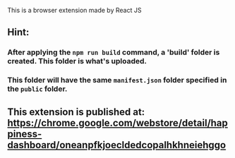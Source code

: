 This is a browser extension made by React JS

## Hint:

### After applying the `npm run build` command, a 'build' folder is created. This folder is what's uploaded.

### This folder will have the same `manifest.json` folder specified in the `public` folder.

## This extension is published at: https://chrome.google.com/webstore/detail/happiness-dashboard/oneanpfkjoecldedcopalhkhneiehggo
